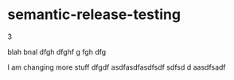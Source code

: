 # semantic-release-testing

3

blah bnal
dfgh 
 dfghf g
fgh
dfg

I am changing more stuff dfgdf asdfasdfasdfsdf sdfsd d
aasdfsadf